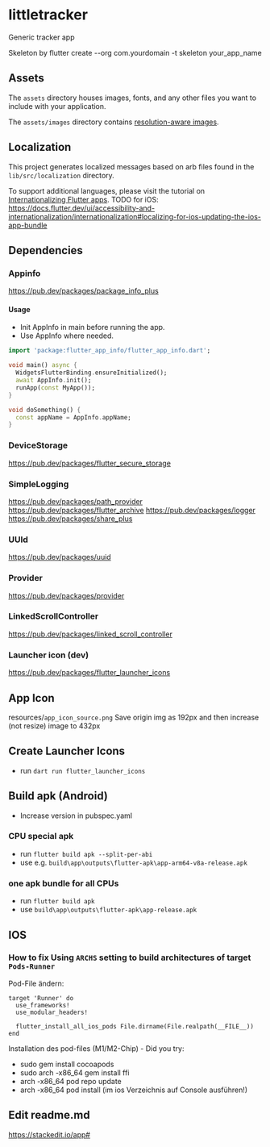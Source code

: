 # littletracker

Generic tracker app

Skeleton by flutter create --org com.yourdomain -t skeleton your_app_name

## Assets

The `assets` directory houses images, fonts, and any other files you want to
include with your application.

The `assets/images` directory contains [resolution-aware
images](https://flutter.dev/to/resolution-aware-images).

## Localization

This project generates localized messages based on arb files found in
the `lib/src/localization` directory.

To support additional languages, please visit the tutorial on
[Internationalizing Flutter apps](https://flutter.dev/to/internationalization).
TODO for iOS:
https://docs.flutter.dev/ui/accessibility-and-internationalization/internationalization#localizing-for-ios-updating-the-ios-app-bundle

## Dependencies

### Appinfo

https://pub.dev/packages/package_info_plus

#### Usage

- Init AppInfo in main before running the app.
- Use AppInfo where needed.

```dart
import 'package:flutter_app_info/flutter_app_info.dart';

void main() async {
  WidgetsFlutterBinding.ensureInitialized();
  await AppInfo.init();
  runApp(const MyApp());
}

void doSomething() {
  const appName = AppInfo.appName;
}
```

### DeviceStorage

https://pub.dev/packages/flutter_secure_storage

### SimpleLogging

https://pub.dev/packages/path_provider
https://pub.dev/packages/flutter_archive
https://pub.dev/packages/logger
https://pub.dev/packages/share_plus

### UUId

https://pub.dev/packages/uuid

### Provider

https://pub.dev/packages/provider

### LinkedScrollController

https://pub.dev/packages/linked_scroll_controller

### Launcher icon (dev)

https://pub.dev/packages/flutter_launcher_icons

## App Icon

resources/`app_icon_source.png`
Save origin img as 192px and then increase (not resize) image to 432px

## Create Launcher Icons

- run `dart run flutter_launcher_icons`

## Build apk (Android)

- Increase version in pubspec.yaml

### CPU special apk

- run `flutter build apk --split-per-abi`
- use e.g. `build\app\outputs\flutter-apk\app-arm64-v8a-release.apk`

### one apk bundle for all CPUs

- run `flutter build apk`
- use `build\app\outputs\flutter-apk\app-release.apk`

## IOS

### How to fix Using `ARCHS` setting to build architectures of target `Pods-Runner`

Pod-File ändern:

```
target 'Runner' do
  use_frameworks!
  use_modular_headers!

  flutter_install_all_ios_pods File.dirname(File.realpath(__FILE__))
end
```

Installation des pod-files (M1/M2-Chip) - Did you try:

- sudo gem install cocoapods
- sudo arch -x86_64 gem install ffi
- arch -x86_64 pod repo update
- arch -x86_64 pod install (im ios Verzeichnis auf Console ausführen!)

## Edit readme.md

https://stackedit.io/app#